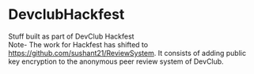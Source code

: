 # DevclubHackfest
Stuff built as part of DevClub Hackfest   
Note- The work for Hackfest has shifted to https://github.com/sushant21/ReviewSystem. It consists of adding public key encryption to the anonymous peer review system of DevClub.
